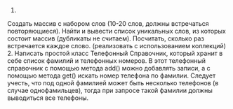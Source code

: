 1. 
Создать массив с набором слов (10-20 слов, должны встречаться повторяющиеся). Найти и вывести список уникальных слов, из которых состоит массив (дубликаты не считаем). 
Посчитать, сколько раз встречается каждое слово. (реализовать с использованием коллекций)
2. 
Написать простой класс Телефонный Справочник, который хранит в себе список фамилий и телефонных номеров. 
В этот телефонный справочник с помощью метода add() можно добавлять записи, а с помощью метода get() искать номер телефона по фамилии. 
Следует учесть, что под одной фамилией может быть несколько телефонов (в случае однофамильцев), тогда при запросе такой фамилии должны выводиться все телефоны.
